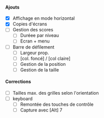 #### Ajouts
- [x] Affichage en mode horizontal
- [x] Copies d'écrans
- [ ] Gestion des scores
    - [ ] Duréee par niveau
    - [ ] Ecran + menu 
- [ ] Barre de défilement
    - [ ] Largeur prop.
    - [ ] [col. foncé] / [col claire]
    - [ ] Gestion de la position
    - [ ] Gestion de la taille

#### Corrections
- [ ] Tailles max. des grilles selon l'orientation
- [ ] keyboard
    - [ ] Remontée des touches de contrôle
    - [ ] Capture avec [Alt] 7